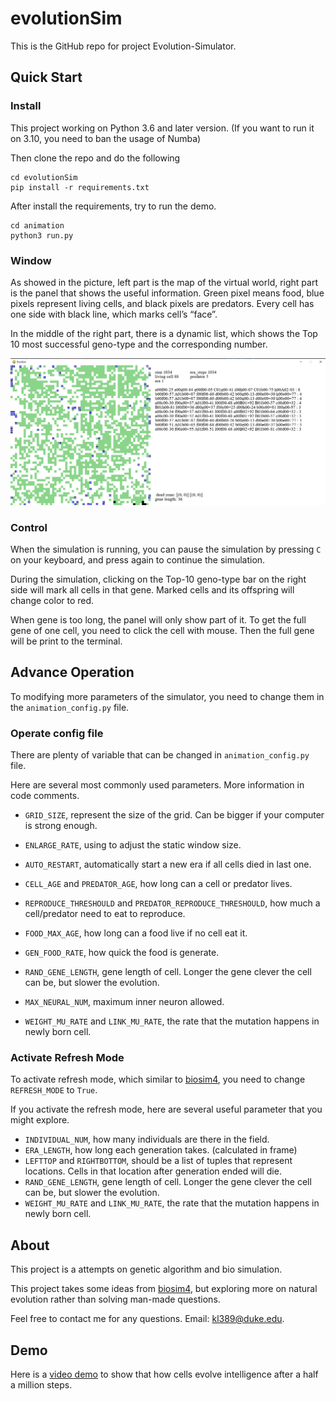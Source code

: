 # evolutionSim

This is the GitHub repo for project Evolution-Simulator.

## Quick Start

### Install

This project working on Python 3.6 and later version. (If you want to run it on 3.10, you need to ban the usage of Numba)

Then clone the repo and do the following

```shell
cd evolutionSim
pip install -r requirements.txt
```

After install the requirements, try to run the demo.

```shell
cd animation
python3 run.py
```



### Window

As showed in the picture, left part is the map of the virtual world, right part is the panel that shows the useful information. Green pixel means food, blue pixels represent living cells, and black pixels are predators. Every cell has one side with black line, which marks cell’s “face”.

In the middle of the right part, there is a dynamic list, which shows the Top 10 most successful geno-type and the corresponding number.

<img src="https://github.com/midstreeeam/evolutionSim/blob/main/images/window.png?raw=true" alt="window" style="zoom:70%;" />



### Control

When the simulation is running, you can pause the simulation by pressing `C` on your keyboard, and press again to continue the simulation.

During the simulation, clicking on the Top-10 geno-type bar on the right side will mark all cells in that gene. Marked cells and its offspring will change color to red.

When gene is too long, the panel will only show part of it. To get the full gene of one cell, you need to click the cell with mouse. Then the full gene will be print to the terminal.



## Advance Operation

To modifying more parameters of the simulator, you need to change them in the `animation_config.py` file.

### Operate config file

There are plenty of variable that can be changed in `animation_config.py` file. 

Here are several most commonly used parameters. More information in code comments.

- `GRID_SIZE`, represent the size of the grid. Can be bigger if your computer is strong enough.
- `ENLARGE_RATE`, using to adjust the static window size.
- `AUTO_RESTART`, automatically start a new era if all cells died in last one.
- `CELL_AGE` and `PREDATOR_AGE`, how long can a cell or predator lives.
- `REPRODUCE_THRESHOULD` and `PREDATOR_REPRODUCE_THRESHOULD`, how much a cell/predator need to eat to reproduce.
- `FOOD_MAX_AGE`, how long can a food live if no cell eat it.
- `GEN_FOOD_RATE`, how quick the food is generate.

- `RAND_GENE_LENGTH`, gene length of cell. Longer the gene clever the cell can be, but slower the evolution.
- `MAX_NEURAL_NUM`, maximum inner neuron allowed.
- `WEIGHT_MU_RATE` and `LINK_MU_RATE`, the rate that the mutation happens in newly born cell.

### Activate Refresh Mode

To activate refresh mode, which similar to [biosim4](https://github.com/davidrmiller/biosim4), you need to change `REFRESH_MODE` to `True`.

If you activate the refresh mode, here are several useful parameter that you might explore.

- `INDIVIDUAL_NUM`, how many individuals are there in the field.
- `ERA_LENGTH`, how long each generation takes. (calculated in frame)
- `LEFTTOP` and `RIGHTBOTTOM`, should be a list of tuples that represent locations. Cells in that location after generation ended will die.
- `RAND_GENE_LENGTH`, gene length of cell. Longer the gene clever the cell can be, but slower the evolution.
- `WEIGHT_MU_RATE` and `LINK_MU_RATE`, the rate that the mutation happens in newly born cell.



## About

This project is a attempts on genetic algorithm and bio simulation.

This project takes some ideas from [biosim4](https://github.com/davidrmiller/biosim4), but exploring more on natural evolution rather than solving man-made questions.

Feel free to contact me for any questions. Email: kl389@duke.edu.

## Demo

Here is a [video demo](https://youtu.be/X7VmNgw6EXk) to show that how cells evolve intelligence after a half a million steps. 

